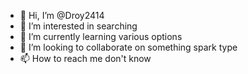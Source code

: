 - 👋 Hi, I’m @Droy2414
- 👀 I’m interested in searching
- 🌱 I’m currently learning various options
- 💞️ I’m looking to collaborate on something spark type
- 📫 How to reach me don't know

<!---
Droy2414/Droy2414 is a ✨ special ✨ repository because its `README.md` (this file) appears on your GitHub profile.
You can click the Preview link to take a look at your changes.
--->
